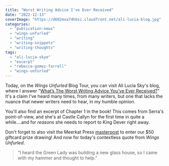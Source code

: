 ```yaml
---
title: "Worst Writing Advice I've Ever Received"
date: "2022-12-13"
coverImage: "https://d602mxa74hbsi.cloudfront.net/ali-lucia-blog.jpg"
categories: 
  - "publication-news"
  - "wings-unfurled"
  - "writing"
  - "writing-snippets"
  - "writing-thoughts"
tags: 
  - "ali-lucia-skye"
  - "excerpt"
  - "rebecca-gomez-farrell"
  - "wings-unfurled"
---
```


Today, on the _Wings Unfurled_ Blog Tour, you can visit Ali Lucia Sky's blog, where I answer "[What’s The Worst Writing Advice You’ve Ever Received?](https://theskywriteshere.com/index.php/2022/12/09/featuring-author-rebecca-gomez-farrell/?fbclid=IwAR3nIv-jxo2Om8_wapec9JwsPTId_fMbrGyDPgYAOi2GEzTr9T-_QAZz9jU)" It's a claim I've heard many times, from many writers, but one that lacks the nuance that newer writers need to hear, in my humble opinion.

You'll also find an excerpt of Chapter 1 in the book! This comes from Serra's point-of-view, and she's at Castle Callyn for the first time in quite a while....and for _reasons_ she needs to report to King Dever right away.

Don't forget to also visit the Meerkat Press [masterpost](https://meerkatpress.com/wings-unfurled-blog-tour-giveaway/) to enter our $50 giftcard prize drawing! And now for today's contextless quote from _Wings Unfurled_.

> “I heard the Green Lady was building a new glass house, so I came with my hammer and thought to help.”
